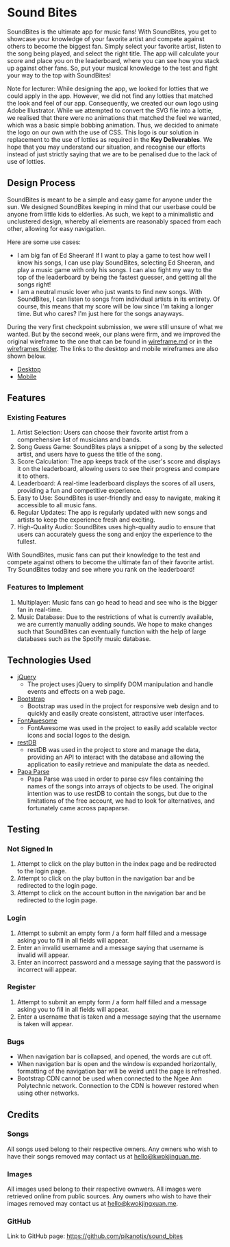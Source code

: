 ﻿# Sound Bites

SoundBites is the ultimate app for music fans! With SoundBites, you get to showcase your knowledge of your favorite artist and compete against others to become the biggest fan. Simply select your favorite artist, listen to the song being played, and select the right title. The app will calculate your score and place you on the leaderboard, where you can see how you stack up against other fans. So, put your musical knowledge to the test and fight your way to the top with SoundBites!

Note for lecturer: While designing the app, we looked for lotties that we could apply in the app. However, we did not find any lotties that matched the look and feel of our app. Consequently, we created our own logo using Adobe Illustrator. While we attempted to convert the SVG file into a lottie, we realised that there were no animations that matched the feel we wanted, which was a basic simple bobbing animation. Thus, we decided to animate the logo on our own with the use of CSS. This logo is our solution in replacement to the use of lotties as required in the **Key Deliverables**. We hope that you may understand our situation, and recognise our efforts instead of just strictly saying that we are to be penalised due to the lack of use of lotties. 

## Design Process

SoundBites is meant to be a simple and easy game for anyone under the sun. We designed SoundBites keeping in mind that our userbase could be anyone from little kids to elderlies. As such, we kept to a minimalistic and unclustered design, whereby all elements are reasonably spaced from each other, allowing for easy navigation. 

Here are some use cases: 
- I am big fan of Ed Sheeran! If I want to play a game to test how well I know his songs, I can use play SoundBites, selecting Ed Sheeran, and play a music game with only his songs. I can also fight my way to the top of the leaderboard by being the fastest guesser, and getting all the songs right! 
- I am a neutral music lover who just wants to find new songs. With SoundBites, I can listen to songs from individual artists in its entirety. Of course, this means that my score will be low since I'm taking a longer time. But who cares? I'm just here for the songs anayways. 

During the very first checkpoint submission, we were still unsure of what we wanted. But by the second week, our plans were firm, and we improved the original wireframe to the one that can be found in [wireframe.md](/wireframe.md) or in the [wireframes folder](/wireframe). The links to the desktop and mobile wireframes are also shown below. 

- [Desktop](https://xd.adobe.com/view/f2295da2-527a-4f8e-aab0-8aa96d9383d6-a77a/)
- [Mobile](https://xd.adobe.com/view/73b6732a-732e-49e0-a0d8-4934ccca1df7-26e5/)

## Features

### Existing Features

1. Artist Selection: Users can choose their favorite artist from a comprehensive list of musicians and bands.
2. Song Guess Game: SoundBites plays a snippet of a song by the selected artist, and users have to guess the title of the song.
3. Score Calculation: The app keeps track of the user's score and displays it on the leaderboard, allowing users to see their progress and compare it to others.
4. Leaderboard: A real-time leaderboard displays the scores of all users, providing a fun and competitive experience.
5. Easy to Use: SoundBites is user-friendly and easy to navigate, making it accessible to all music fans.
6. Regular Updates: The app is regularly updated with new songs and artists to keep the experience fresh and exciting.
7. High-Quality Audio: SoundBites uses high-quality audio to ensure that users can accurately guess the song and enjoy the experience to the fullest.

With SoundBites, music fans can put their knowledge to the test and compete against others to become the ultimate fan of their favorite artist. Try SoundBites today and see where you rank on the leaderboard!

### Features to Implement

1. Multiplayer: Music fans can go head to head and see who is the bigger fan in real-time. 
2. Music Database: Due to the restrictions of what is currently available, we are currently manually adding sounds. We hope to make changes such that SoundBites can eventually function with the help of large databases such as the Spotify music database. 


## Technologies Used

- [jQuery](jquery.com)
  - The project uses jQuery to simplify DOM manipulation and handle events and effects on a web page.
- [Bootstrap](getbootstrap.com)
  - Bootstrap was used in the project for responsive web design and to quickly and easily create consistent, attractive user interfaces.
- [FontAwesome](fontawesome.com)
  - FontAwesome was used in the project to easily add scalable vector icons and social logos to the design.
- [restDB](restdb.io)
  - restDB was used in the project to store and manage the data, providing an API to interact with the database and allowing the application to easily retrieve and manipulate the data as needed.
- [Papa Parse](papaparse.com)
  - Papa Parse was used in order to parse csv files containing the names of the songs into arrays of objects to be used. The original intention was to use restDB to contain the songs, but due to the limitations of the free account, we had to look for alternatives, and fortunately came across papaparse. 

## Testing

### Not Signed In

1. Attempt to click on the play button in the index page and be redirected to the login page. 
2. Attempt to click on the play button in the navigation bar and be redirected to the login page. 
3. Attempt to click on the account button in the navigation bar and be redirected to the login page. 

### Login

1. Attempt to submit an empty form / a form half filled and a message asking you to fill in all fields will appear. 
2. Enter an invalid username and a message saying that username is invalid will appear. 
3. Enter an incorrect password and a message saying that the password is incorrect will appear. 

### Register

1. Attempt to submit an empty form / a form half filled and a message asking you to fill in all fields will appear. 
2. Enter a username that is taken and a message saying that the username is taken will appear. 

### Bugs

- When navigation bar is collapsed, and opened, the words are cut off. 
- When navigation bar is open and the window is expanded horizontally, formatting of the navigation bar will be weird until the page is refreshed.
- Bootstrap CDN cannot be used when connected to the Ngee Ann Polytechnic network. Connection to the CDN is however restored when using other networks. 

## Credits

### Songs

All songs used belong to their respective owners. Any owners who wish to have their songs removed may contact us at [hello@kwokjinguan.me](mailto:hello@kwokjingxuan.me). 

### Images

All images used belong to their respective ownwers. All images were retrieved online from public sources. Any owners who wish to have their images removed may contact us at [hello@kwokjingxuan.me](mailto:hello@kwokjingxuan.me). 

### GitHub
Link to GitHub page: https://github.com/pikanotjx/sound_bites
